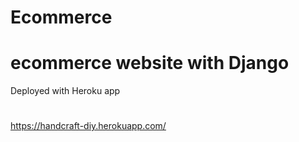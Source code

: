 # Ecommerce
# ecommerce website with Django

Deployed with Heroku app
#
https://handcraft-diy.herokuapp.com/